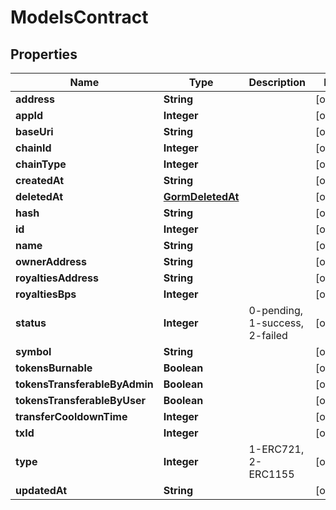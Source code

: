 

# ModelsContract


## Properties

| Name | Type | Description | Notes |
|------------ | ------------- | ------------- | -------------|
|**address** | **String** |  |  [optional] |
|**appId** | **Integer** |  |  [optional] |
|**baseUri** | **String** |  |  [optional] |
|**chainId** | **Integer** |  |  [optional] |
|**chainType** | **Integer** |  |  [optional] |
|**createdAt** | **String** |  |  [optional] |
|**deletedAt** | [**GormDeletedAt**](GormDeletedAt.md) |  |  [optional] |
|**hash** | **String** |  |  [optional] |
|**id** | **Integer** |  |  [optional] |
|**name** | **String** |  |  [optional] |
|**ownerAddress** | **String** |  |  [optional] |
|**royaltiesAddress** | **String** |  |  [optional] |
|**royaltiesBps** | **Integer** |  |  [optional] |
|**status** | **Integer** | 0-pending, 1-success, 2-failed |  [optional] |
|**symbol** | **String** |  |  [optional] |
|**tokensBurnable** | **Boolean** |  |  [optional] |
|**tokensTransferableByAdmin** | **Boolean** |  |  [optional] |
|**tokensTransferableByUser** | **Boolean** |  |  [optional] |
|**transferCooldownTime** | **Integer** |  |  [optional] |
|**txId** | **Integer** |  |  [optional] |
|**type** | **Integer** | 1-ERC721, 2-ERC1155 |  [optional] |
|**updatedAt** | **String** |  |  [optional] |



